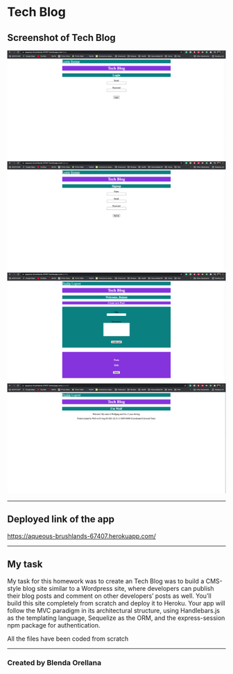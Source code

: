 # Tech Blog


## Screenshot of Tech Blog


![Tech Blog](./assets/demo-screenshot1.jpg)
![Tech Blog](./assets/demo-screenshot2.jpg)
![Tech Blog](./assets/demo-screenshot4.jpg)
![Tech Blog](./assets/demo-screenshot3.jpg)


---
## Deployed link of the app

https://aqueous-brushlands-67407.herokuapp.com/

---
## My task

My task for this homework was to create an Tech Blog was to build a CMS-style blog site similar to a Wordpress site, where developers can publish their blog posts and comment on other developers’ posts as well. You’ll build this site completely from scratch and deploy it to Heroku. Your app will follow the MVC paradigm in its architectural structure, using Handlebars.js as the templating language, Sequelize as the ORM, and the express-session npm package for authentication.

All the files have been coded from scratch


---
### Created by Blenda Orellana
